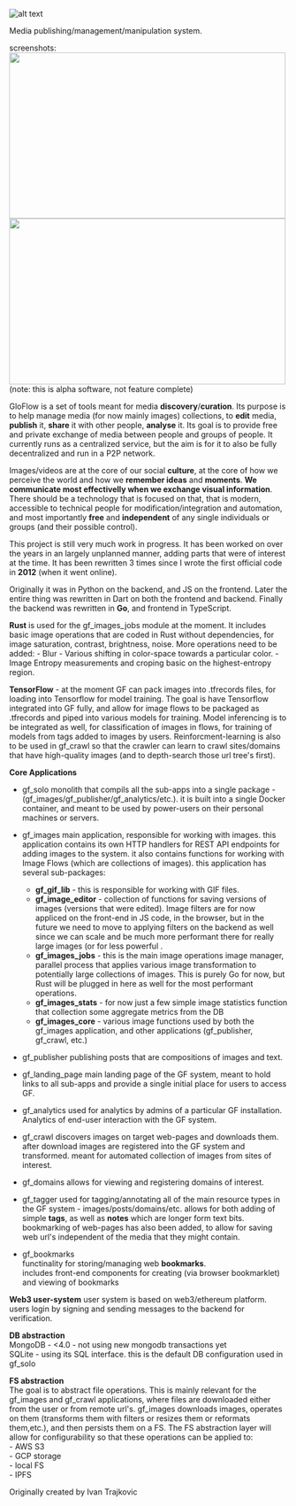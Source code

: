 

![alt text](http://gf--img.s3-website-us-east-1.amazonaws.com/gf_logo_0.3.png "GloFlow logo")

Media publishing/management/manipulation system.

screenshots:
<img align="left" width="500" height="300" src="https://gloflow.com/images/d/thumbnails/34235e14afaa6baaff802c659ff5cd06_thumb_large.png">
<img align="left" width="500" height="300" src="https://gloflow.com/images/d/thumbnails/4ae445a94deea001d04d2b4068391c1f_thumb_large.png">


(note: this is alpha software, not feature complete)

GloFlow is a set of tools meant for media **discovery**/**curation**.
Its purpose is to help manage media (for now mainly images) collections, to **edit** media, **publish** it, **share** it with other people, **analyse** it. 
Its goal is to provide free and private exchange of media between people and groups of people. It currently runs as a centralized service, but the aim is for it to also be fully decentralized and run in a P2P network. 

Images/videos are at the core of our social **culture**, at the core of how we perceive the world and how we **remember ideas** and **moments**. **We communicate most effectivelly when we exchange visual information**. There should be a technology that is focused on that, that is modern, accessible to technical people for modification/integration and automation, and most importantly **free** and **independent** of any single individuals or groups (and their possible control).

This project is still very much work in progress. It has been worked on over the years in an largely unplanned manner, adding parts that were of interest at the time. 
It has been rewritten 3 times since I wrote the first official code in **2012** (when it went online). 

Originally it was in Python on the backend, and JS on the frontend. Later the entire thing was rewritten in Dart on both the frontend and backend. Finally the backend was rewritten in **Go**, and frontend in TypeScript. 

**Rust** is used for the gf_images_jobs module at the moment. It includes basic image operations that are coded in Rust without dependencies, for image saturation, contrast, brightness, noise. More operations need to be added:
    - Blur
    - Various shifting in color-space towards a particular color.
    - Image Entropy measurements and croping basic on the highest-entropy region.

**TensorFlow** - at the moment GF can pack images into .tfrecords files, for loading into Tensorflow for model training. The goal is have Tensorflow integrated into GF fully, and allow for image flows to be packaged as .tfrecords and piped into various models for training. Model inferencing is to be integrated as well, for classification of images in flows, for training of models from tags added to images by users. Reinforcment-learning is also to be used in gf_crawl so that the crawler can learn to crawl sites/domains that have high-quality images (and to depth-search those url tree's first).



**Core Applications**

- gf_solo
monolith that compils all the sub-apps into a single package - (gf_images/gf_publisher/gf_analytics/etc.).
it is built into a single Docker container, and meant to be used by power-users on their personal machines or servers.  

- gf_images
main application, responsible for working with images. this application contains its own HTTP handlers for REST API endpoints for adding images to the system. it also contains functions for working with Image Flows (which are collections of images). this application has several sub-packages:
    - **gf_gif_lib** - this is responsible for working with GIF files.
    - **gf_image_editor** - collection of functions for saving versions of images (versions that were edited). Image filters are for now appliced on the front-end in JS code, in the browser, but in the future we need to move to applying filters on the backend as well since we can scale and be much more performant there for really large images (or for less powerful .
    - **gf_images_jobs** - this is the main image operations image manager, parallel process that applies various image transformation to potentially large collections of images. This is purely Go for now, but Rust will be plugged in here as well for the most performant operations.
    - **gf_images_stats** - for now just a few simple image statistics function that collection some aggregate metrics from the DB
    - **gf_images_core**  - various image functions used by both the gf_images application, and other applications (gf_publisher, gf_crawl, etc.) 

- gf_publisher
publishing posts that are compositions of images and text.

- gf_landing_page
main landing page of the GF system, meant to hold links to all sub-apps and provide a single initial place for users to access GF. 

- gf_analytics
used for analytics by admins of a particular GF installation. Analytics of end-user interaction with the GF system.

- gf_crawl
discovers images on target web-pages and downloads them. after download images are registered into the GF system and transformed.
meant for automated collection of images from sites of interest.

- gf_domains
allows for viewing and registering domains of interest.

- gf_tagger
used for tagging/annotating all of the main resource types in the GF system - images/posts/domains/etc.
allows for both adding of simple **tags**, as well as **notes** which are longer form text bits.
bookmarking of web-pages has also been added, to allow for saving web url's independent of the media that they might contain.

- gf_bookmarks  
functinality for storing/managing web **bookmarks**.  
includes front-end components for creating (via browser bookmarklet) and viewing of bookmarks

**Web3 user-system**
user system is based on web3/ethereum platform. users login by signing and sending messages to the backend for verification.

**DB abstraction**  
MongoDB - <4.0 - not using new mongodb transactions yet  
SQLite  - using its SQL interface. this is the default DB configuration used in gf_solo  



**FS abstraction**  
The goal is to abstract file operations. This is mainly relevant for the gf_images and gf_crawl applications, where files are downloaded either from the user or from remote url's. 
gf_images downloads images, operates on them (transforms them with filters or resizes them or reformats them,etc.), and then persists them on a FS. The FS abstraction layer will allow
for configurability so that these operations can be applied to:  
    - AWS S3  
    - GCP storage  
    - local FS  
    - IPFS  



Originally created by Ivan Trajkovic
